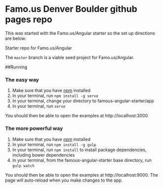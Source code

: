 Famo.us Denver Boulder github pages repo
======================

This was started with the Famo.us/Angular starter so the set up directions are below:



Starter repo for Famo.us/Angular

The `master` branch is a viable seed project for Famo.us/Angular.

##Running

### The easy way

  1. Make sure that you have [npm](http://blog.nodeknockout.com/post/65463770933/how-to-install-node-js-and-npm) installed
  2. In your terminal, run `npm install -g serve`
  3. In your terminal, change your directory to famous-angular-starter/app
  4. In your terminal, run `serve`

You should then be able to open the examples at http://localhost:3000


### The more powerful way

  1. Make sure that you have [npm](http://blog.nodeknockout.com/post/65463770933/how-to-install-node-js-and-npm) installed
  2. In your terminal, run `npm install -g gulp`
  3. In your terminal, run `npm install` to install package dependencies, including bower dependencies
  4. In your terminal, from the famous-angular-starter base directory, run `gulp watch`

You should then be able to open the examples at http://localhost:9000.  The page will auto-reload when you make changes to the app.
